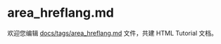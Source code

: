 area_hreflang.md
===

欢迎您编辑 <a target="__blank" href="https://github.com/jaywcjlove/html-tutorial/blob/master/docs/tags/area_hreflang.md">docs/tags/area_hreflang.md</a> 文件，共建 HTML Tutorial 文档。